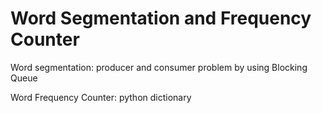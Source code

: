# Word Segmentation and Frequency Counter

Word segmentation: producer and consumer problem by using Blocking Queue


Word Frequency Counter: python dictionary

